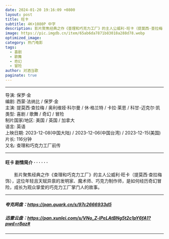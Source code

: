 ```yaml
---
date: 2024-01-20 19:16:09 +0800
layout: post
title: 旺卡
subtitle: 4K+1080P 中字
description: 影片聚焦经典之作《查理和巧克力工厂》的主人公威利·旺卡（提莫西·查拉梅 饰），这位年轻且天赋异禀的发明家、魔术师、巧克力制作师，是如何经历奇幻冒险，成长为观众挚爱的巧克力工厂掌门人的故事...
image: https://pic.imgdb.cn/item/65ab6da7871b83018a288d78.webp
optimized_image: 
category: 热门电影
tags:
  - 喜剧
  - 歌舞
  - 奇幻
  - 冒险
author: 对酒当歌
paginate: true
---
```


---

导演: 保罗·金  
编剧: 西蒙·法纳比 / 保罗·金  
主演: 提莫西·查拉梅 / 奥利维娅·科尔曼 / 休·格兰特 / 卡拉·莱恩 / 科甘-迈克尔·凯  
类型: 喜剧 / 歌舞 / 奇幻 / 冒险  
制片国家/地区: 美国 / 英国 / 加拿大  
语言: 英语  
上映日期: 2023-12-08(中国大陆) / 2023-12-06(中国台湾) / 2023-12-15(美国)  
片长: 116分钟  
又名: 查理和巧克力工厂前传  

---

#### 旺卡 剧情简介 · · · · · ·

　　影片聚焦经典之作《查理和巧克力工厂》的主人公威利·旺卡（提莫西·查拉梅 饰），这位年轻且天赋异禀的发明家、魔术师、巧克力制作师，是如何经历奇幻冒险，成长为观众挚爱的巧克力工厂掌门人的故事。

---

##### 夸克网盘：<https://pan.quark.cn/s/97c2666933d5>

##### 迅雷云盘：<https://pan.xunlei.com/s/VNo_Z-lPeLAtBNg5t2c1pY6fA1?pwd=r8az#>

---
